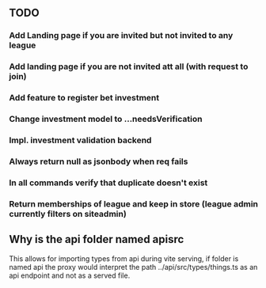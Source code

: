 ## TODO

### Add Landing page if you are invited but not invited to any league

### Add landing page if you are not invited att all (with request to join)

### Add feature to register bet investment

### Change investment model to ...needsVerification

### Impl. investment validation backend

### Always return null as jsonbody when req fails

### In all commands verify that duplicate doesn't exist

### Return memberships of league and keep in store (league admin currently filters on siteadmin)

## Why is the api folder named apisrc
This allows for importing types from api during vite serving, if folder is named api the proxy would interpret the path ../api/src/types/things.ts as an api endpoint and not as a served file.